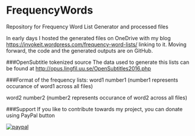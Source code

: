 # FrequencyWords
Repository for Frequency Word List Generator and processed files

In early days I hosted the generated files on OneDrive with my blog https://invokeit.wordpress.com/frequency-word-lists/ linking to it.
Moving forward, the code and the generated outputs are on GitHub.

###OpenSubtitle tokenized source
The data used to generate this lists can be found at http://opus.lingfil.uu.se/OpenSubtitles2016.php 

###Format of the frequency lists:
word1 number1 (number1 represents occurance of word1 across all files)

word2 number2 (number2 represents occurance of word2 across all files)

###Support
If you like to contribute towards my project, you can donate using PayPal button

[![paypal](https://www.paypalobjects.com/en_US/i/btn/btn_donateCC_LG.gif)](https://www.paypal.com/cgi-bin/webscr?cmd=_donations&business=QSMS53AAW3NB4&lc=GB&item_name=Frequency%20Word%20Lists&currency_code=GBP&bn=PP%2dDonationsBF%3abtn_donateCC_LG%2egif%3aNonHosted)
